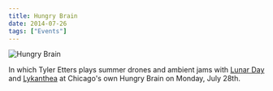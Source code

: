 ```yaml
---
title: Hungry Brain
date: 2014-07-26
tags: ["Events"]
---
```


![Hungry Brain](/rm_ation/images/2014-07-28.jpg)

In which Tyler Etters plays summer drones and ambient jams with [Lunar Day](http://lunarday.bandcamp.com) and [Lykanthea](http://lykanthea.com) at Chicago's own Hungry Brain on Monday, July 28th.
